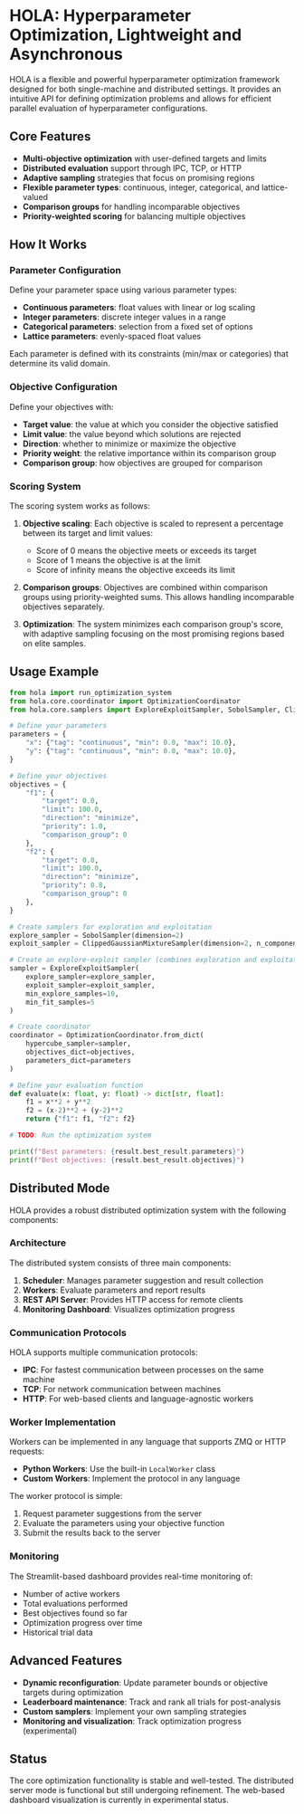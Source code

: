 # HOLA: Hyperparameter Optimization, Lightweight and Asynchronous

HOLA is a flexible and powerful hyperparameter optimization framework designed for both single-machine and distributed settings. It provides an intuitive API for defining optimization problems and allows for efficient parallel evaluation of hyperparameter configurations.

## Core Features

- **Multi-objective optimization** with user-defined targets and limits
- **Distributed evaluation** support through IPC, TCP, or HTTP
- **Adaptive sampling** strategies that focus on promising regions
- **Flexible parameter types**: continuous, integer, categorical, and lattice-valued
- **Comparison groups** for handling incomparable objectives
- **Priority-weighted scoring** for balancing multiple objectives

## How It Works

### Parameter Configuration

Define your parameter space using various parameter types:

- **Continuous parameters**: float values with linear or log scaling
- **Integer parameters**: discrete integer values in a range
- **Categorical parameters**: selection from a fixed set of options
- **Lattice parameters**: evenly-spaced float values

Each parameter is defined with its constraints (min/max or categories) that determine its valid domain.

### Objective Configuration

Define your objectives with:

- **Target value**: the value at which you consider the objective satisfied
- **Limit value**: the value beyond which solutions are rejected
- **Direction**: whether to minimize or maximize the objective
- **Priority weight**: the relative importance within its comparison group
- **Comparison group**: how objectives are grouped for comparison

### Scoring System

The scoring system works as follows:

1. **Objective scaling**: Each objective is scaled to represent a percentage between its target and limit values:
   - Score of 0 means the objective meets or exceeds its target
   - Score of 1 means the objective is at the limit
   - Score of infinity means the objective exceeds its limit

2. **Comparison groups**: Objectives are combined within comparison groups using priority-weighted sums. This allows handling incomparable objectives separately.

3. **Optimization**: The system minimizes each comparison group's score, with adaptive sampling focusing on the most promising regions based on elite samples.

## Usage Example

```python
from hola import run_optimization_system
from hola.core.coordinator import OptimizationCoordinator
from hola.core.samplers import ExploreExploitSampler, SobolSampler, ClippedGaussianMixtureSampler

# Define your parameters
parameters = {
    "x": {"tag": "continuous", "min": 0.0, "max": 10.0},
    "y": {"tag": "continuous", "min": 0.0, "max": 10.0},
}

# Define your objectives
objectives = {
    "f1": {
        "target": 0.0,
        "limit": 100.0,
        "direction": "minimize",
        "priority": 1.0,
        "comparison_group": 0
    },
    "f2": {
        "target": 0.0,
        "limit": 100.0,
        "direction": "minimize",
        "priority": 0.8,
        "comparison_group": 0
    },
}

# Create samplers for exploration and exploitation
explore_sampler = SobolSampler(dimension=2)
exploit_sampler = ClippedGaussianMixtureSampler(dimension=2, n_components=2)

# Create an explore-exploit sampler (combines exploration and exploitation)
sampler = ExploreExploitSampler(
    explore_sampler=explore_sampler,
    exploit_sampler=exploit_sampler,
    min_explore_samples=10,
    min_fit_samples=5
)

# Create coordinator
coordinator = OptimizationCoordinator.from_dict(
    hypercube_sampler=sampler,
    objectives_dict=objectives,
    parameters_dict=parameters
)

# Define your evaluation function
def evaluate(x: float, y: float) -> dict[str, float]:
    f1 = x**2 + y**2
    f2 = (x-2)**2 + (y-2)**2
    return {"f1": f1, "f2": f2}

# TODO: Run the optimization system

print(f"Best parameters: {result.best_result.parameters}")
print(f"Best objectives: {result.best_result.objectives}")
```

## Distributed Mode

HOLA provides a robust distributed optimization system with the following components:

### Architecture

The distributed system consists of three main components:

1. **Scheduler**: Manages parameter suggestion and result collection
2. **Workers**: Evaluate parameters and report results
3. **REST API Server**: Provides HTTP access for remote clients
4. **Monitoring Dashboard**: Visualizes optimization progress

### Communication Protocols

HOLA supports multiple communication protocols:

- **IPC**: For fastest communication between processes on the same machine
- **TCP**: For network communication between machines
- **HTTP**: For web-based clients and language-agnostic workers

### Worker Implementation

Workers can be implemented in any language that supports ZMQ or HTTP requests:

- **Python Workers**: Use the built-in `LocalWorker` class
- **Custom Workers**: Implement the protocol in any language

The worker protocol is simple:
1. Request parameter suggestions from the server
2. Evaluate the parameters using your objective function
3. Submit the results back to the server

### Monitoring

The Streamlit-based dashboard provides real-time monitoring of:

- Number of active workers
- Total evaluations performed
- Best objectives found so far
- Optimization progress over time
- Historical trial data

## Advanced Features

- **Dynamic reconfiguration**: Update parameter bounds or objective targets during optimization
- **Leaderboard maintenance**: Track and rank all trials for post-analysis
- **Custom samplers**: Implement your own sampling strategies
- **Monitoring and visualization**: Track optimization progress (experimental)

## Status

The core optimization functionality is stable and well-tested. The distributed server mode is functional but still undergoing refinement. The web-based dashboard visualization is currently in experimental status.
